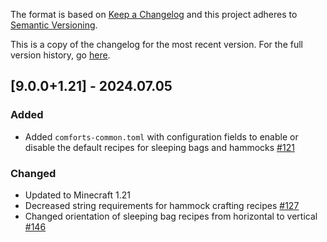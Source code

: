 The format is based on [Keep a Changelog](http://keepachangelog.com/en/1.0.0/) and this project adheres to [Semantic Versioning](http://semver.org/spec/v2.0.0.html).

This is a copy of the changelog for the most recent version. For the full version history, go [here](https://github.com/illusivesoulworks/comforts/blob/1.21.x/CHANGELOG.md).

## [9.0.0+1.21] - 2024.07.05
### Added
- Added `comforts-common.toml` with configuration fields to enable or disable the default recipes for sleeping bags and
  hammocks [#121](https://github.com/illusivesoulworks/comforts/issues/121)
### Changed
- Updated to Minecraft 1.21
- Decreased string requirements for hammock crafting recipes [#127](https://github.com/illusivesoulworks/comforts/issues/127)
- Changed orientation of sleeping bag recipes from horizontal to vertical [#146](https://github.com/illusivesoulworks/comforts/issues/146)
